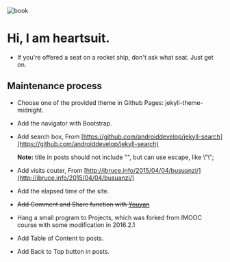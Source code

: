 ![book](https://github.com/heartsuit/heartsuit.github.io/raw/master/pictures/book.jpg)

# Hi, I am heartsuit.
- If you're offered a seat on a rocket ship, don't ask what seat. Just get on.

## Maintenance process
- Choose one of the provided theme in Github Pages: jekyll-theme-midnight.
- Add the navigator with Bootstrap.
- Add search box, From [https://github.com/androiddevelop/jekyll-search](https://github.com/androiddevelop/jekyll-search)

	**Note:** title in posts should not include "", but can use escape, like \\"\\";
- Add visits couter, From [http://ibruce.info/2015/04/04/busuanzi/](http://ibruce.info/2015/04/04/busuanzi/)
- Add the elapsed time of the site.
- ~~Add Comment and Share function with [Youyan](http://www.uyan.cc/)~~
- Hang a small program to Projects, which was forked from IMOOC course with some modification in 2016.2.1
- Add Table of Content to posts.
- Add Back to Top button in posts.